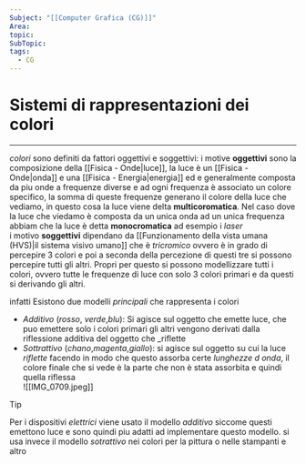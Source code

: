 ```yaml
---
Subject: "[[Computer Grafica (CG)]]"
Area: 
topic: 
SubTopic: 
tags:
  - CG
---
```



# Sistemi di rappresentazioni dei colori
---
_colori_ sono definiti da fattori oggettivi e soggettivi:
i motive __oggettivi__ sono la composizione della [[Fisica - Onde|luce]], la luce è un [[Fisica - Onde|onda]]  e una [[Fisica - Energia|energia]] ed e generalmente composta da piu onde a frequenze diverse e ad ogni frequenza è associato un colore specifico, la somma di queste frequenze generano il colore della luce che vediamo, in questo cosa la luce viene delta __multicoromatica__. Nel caso dove la luce che viedamo è composta da un unica onda ad un unica frequenza abbiam che la luce è detta __monocromatica__ ad esempio i _laser_  
i motivo __soggettivi__  dipendano da [[Funzionamento della vista umana (HVS)|il sistema visivo umano]] che è _tricromico_  ovvero è in grado di percepire 3 colori e poi a seconda della percezione di questi tre si possono percepire tutti gli altri.
Propri per questo si possono modellizzare tutti i colori, ovvero tutte le frequenze di luce con solo 3 colori primari e da questi si derivando gli altri.

infatti Esistono due modelli _principali_ che rappresenta i colori
-  _Additivo_ (_rosso_, _verde_,_blu_): Si agisce sul oggetto che emette luce, che puo emettere solo i colori primari gli altri vengono derivati dalla riflessione additiva del oggetto che _riflette 
-  _Sottrattivo_ (_chano_,_magenta_,_giallo_): si agisce sul oggetto su cui la luce _riflette_ facendo in modo che questo assorba certe _lunghezze d onda_, il colore finale che si vede è la parte che non è stata assorbita e quindi quella riflessa   
![[IMG_0709.jpeg]]

>[!tip] 
> Per i dispositivi _elettrici_ viene usato il modello _additivo_ siccome questi emettono luce e sono quindi piu adatti ad implementare questo modello. 
>si usa invece il modello _sotrattivo_ nei colori per la pittura o nelle stampanti e altro 





 
